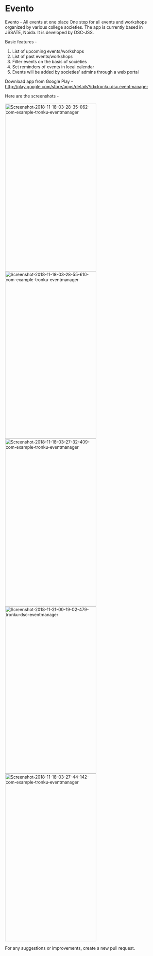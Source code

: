 # Evento
Evento - All events at one place
One stop for all events and workshops organized by various college societies. The app is currently based in JSSATE, Noida. It is developed by DSC-JSS.

Basic features - 
1. List of upcoming events/workshops
2. List of past events/workshops
3. Filter events on the basis of societies
4. Set reminders of events in local calendar
5. Events will be added by societies' admins through a web portal

Download app from Google Play - http://play.google.com/store/apps/details?id=tronku.dsc.eventmanager

Here are the screenshots -
<br/><br/>
<img src="https://preview.ibb.co/ctosqV/Screenshot-2018-11-18-03-28-35-062-com-example-tronku-eventmanager.png" alt="Screenshot-2018-11-18-03-28-35-062-com-example-tronku-eventmanager" border="0" height="550" width="300">
<img src="https://preview.ibb.co/jovGHA/Screenshot-2018-11-18-03-28-55-610-com-example-tronku-eventmanager.png" alt="Screenshot-2018-11-18-03-28-55-610-com-example-tronku-eventmanager" border="0" height="550" width="300">
<img src="https://preview.ibb.co/nsogjq/Screenshot-2018-11-18-03-27-32-409-com-example-tronku-eventmanager.png" alt="Screenshot-2018-11-18-03-27-32-409-com-example-tronku-eventmanager" border="0" height="550" width="300">
<img src="https://preview.ibb.co/jLnJVV/Screenshot-2018-11-21-00-19-02-479-tronku-dsc-eventmanager.png" alt="Screenshot-2018-11-21-00-19-02-479-tronku-dsc-eventmanager" border="0" height="550" width="300">
<img src="https://preview.ibb.co/gCbdVV/Screenshot-2018-11-18-03-27-44-142-com-example-tronku-eventmanager.png" alt="Screenshot-2018-11-18-03-27-44-142-com-example-tronku-eventmanager" border="0" height="550" width="300">

For any suggestions or improvements, create a new pull request.
